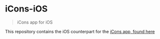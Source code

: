 # iCons-iOS
> iCons app for iOS

This repository contains the iOS counterpart for the [iCons app, found here](https://github.com/jtepp/icons)
